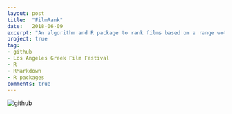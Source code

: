 ```yaml
---
layout: post
title:  "FilmRank"
date:   2018-06-09
excerpt: "An algorithm and R package to rank films based on a range voting system, using resampling and graph theory. For my friends at the Los Angeles Greek Film Festival."
project: true
tag:
- github
- Los Angeles Greek Film Festival
- R
- RMarkdown
- R packages
comments: true
---
```


![github](https://nickwisniewski.com/FilmRank)
